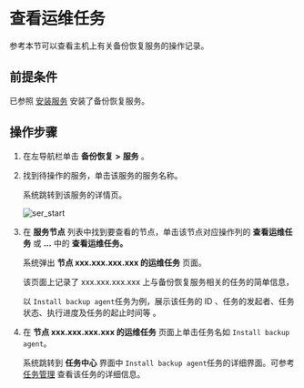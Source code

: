 查看运维任务
===========================

参考本节可以查看主机上有关备份恢复服务的操作记录。

前提条件
-------------------------

已参照 [安装服务](../1000.manage-backup-and-recovery-service/200.installation-services.md) 安装了备份恢复服务。

操作步骤
-------------------------

1. 在左导航栏单击 **备份恢复** **\>** **服务** 。

2. 找到待操作的服务，单击该服务的服务名称。

   系统跳转到该服务的详情页。

   ![ser_start](https://help-static-aliyun-doc.aliyuncs.com/assets/img/zh-CN/9370249161/p268027.png)

3. 在 **服务节点** 列表中找到要查看的节点，单击该节点对应操作列的 **查看运维任务** 或 **...** 中的 **查看运维任务。**

   系统弹出 **节点 xxx.xxx.xxx.xxx 的运维任务** 页面。

   该页面上记录了 xxx.xxx.xxx.xxx 上与备份恢复服务相关的任务的简单信息，

   以 `Install backup agent`任务为例，展示该任务的 ID 、任务的发起者、任务状态、执行进度及任务的起止时间等 。

4. 在 **节点 xxx.xxx.xxx.xxx 的运维任务** 页面上单击任务名如 `Install backup agent`。

   系统跳转到 **任务中心** 界面中 `Install backup agent`任务的详细界面。可参考 [任务管理](../../1600.system-management-features/100.manage-tasks.md) 查看该任务的详细信息。
